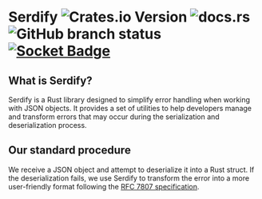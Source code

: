 # Serdify ![Crates.io Version](https://img.shields.io/crates/v/serdify?link=https%3A%2F%2Fcrates.io%2Fcrates%2Fserdify) ![docs.rs](https://img.shields.io/docsrs/serdify?logo=rust&link=https%3A%2F%2Fdocs.rs%2Fserdify) ![GitHub branch status](https://img.shields.io/github/checks-status/TheCukitoDev/serdify/main) [![Socket Badge](https://socket.dev/api/badge/cargo/package/serdify/0.1.0)](https://socket.dev/cargo/package/serdify/overview/0.1.0)

## What is Serdify?

Serdify is a Rust library designed to simplify error handling when working with JSON objects. It provides a set of utilities to help developers manage and transform errors that may occur during the serialization and deserialization process.

## Our standard procedure

We receive a JSON object and attempt to deserialize it into a Rust struct. If the deserialization fails, we use Serdify to transform the error into a more user-friendly format following the [RFC 7807 specification](https://datatracker.ietf.org/doc/html/rfc7807).

